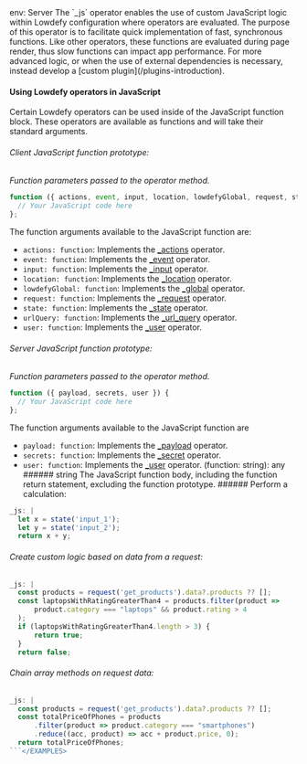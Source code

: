 <TITLE>_js</TITLE>
<METADATA>env: Server</METADATA>
<DESCRIPTION>The `_js` operator enables the use of custom JavaScript logic within Lowdefy configuration where operators are evaluated. The purpose of this operator is to facilitate quick implementation of fast, synchronous functions. Like other operators, these functions are evaluated during page render, thus slow functions can impact app performance.
For more advanced logic, or when the use of external dependencies is necessary, instead develop a [custom plugin](/plugins-introduction).

#### Using Lowdefy operators in JavaScript

Certain Lowdefy operators can be used inside of the JavaScript function block. These operators are available as functions and will take their standard arguments.

###### Client JavaScript function prototype:

_Function parameters passed to the operator method._

```js
function ({ actions, event, input, location, lowdefyGlobal, request, state, urlQuery, user }) {
  // Your JavaScript code here
};
```

The function arguments available to the JavaScript function are:

- `actions: function`: Implements the [\_actions](/_actions) operator.
- `event: function`: Implements the [\_event](/_event) operator.
- `input: function`: Implements the [\_input](/_input) operator.
- `location: function`: Implements the [\_location](/_location) operator.
- `lowdefyGlobal: function`: Implements the [\_global](/_global) operator.
- `request: function`: Implements the [\_request](/_request) operator.
- `state: function`: Implements the [\_state](/_state) operator.
- `urlQuery: function`: Implements the [\_url_query](/_url_query) operator.
- `user: function`: Implements the [\_user](/_user) operator.

###### Server JavaScript function prototype:

_Function parameters passed to the operator method._

```js
function ({ payload, secrets, user }) {
  // Your JavaScript code here
};
```

The function arguments available to the JavaScript function are

- `payload: function`: Implements the [\_payload](/_payload) operator.
- `secrets: function`: Implements the [\_secret](/_secret) operator.
- `user: function`: Implements the [\_user](/_user) operator.</DESCRIPTION>
  <USAGE>(function: string): any ###### string The JavaScript function body, including the function return statement, excluding the function prototype.</USAGE>
  <EXAMPLES>###### Perform a calculation:

```js
_js: |
  let x = state('input_1');
  let y = state('input_2');
  return x + y;
```

###### Create custom logic based on data from a request:

```js
_js: |
  const products = request('get_products').data?.products ?? [];
  const laptopsWithRatingGreaterThan4 = products.filter(product =>
      product.category === "laptops" && product.rating > 4
  );
  if (laptopsWithRatingGreaterThan4.length > 3) {
      return true;
  }
  return false;
```

###### Chain array methods on request data:

````js
_js: |
  const products = request('get_products').data?.products ?? [];
  const totalPriceOfPhones = products
      .filter(product => product.category === "smartphones")
      .reduce((acc, product) => acc + product.price, 0);
  return totalPriceOfPhones;
```</EXAMPLES>
````
